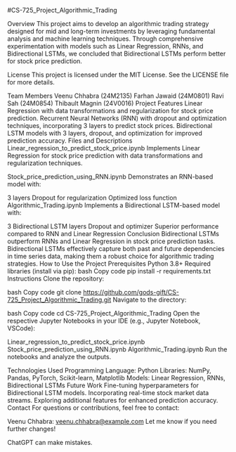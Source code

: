 #CS-725_Project_Algorithmic_Trading

Overview
This project aims to develop an algorithmic trading strategy designed for mid and long-term investments by leveraging fundamental analysis and machine learning techniques. Through comprehensive experimentation with models such as Linear Regression, RNNs, and Bidirectional LSTMs, we concluded that Bidirectional LSTMs perform better for stock price prediction.

License
This project is licensed under the MIT License. See the LICENSE file for more details.

Team Members
Veenu Chhabra (24M2135)
Farhan Jawaid (24M0801)
Ravi Sah (24M0854)
Thibault Magnin (24V0016)
Project Features
Linear Regression with data transformations and regularization for stock price prediction.
Recurrent Neural Networks (RNN) with dropout and optimization techniques, incorporating 3 layers to predict stock prices.
Bidirectional LSTM models with 3 layers, dropout, and optimization for improved prediction accuracy.
Files and Descriptions
Linear_regression_to_predict_stock_price.ipynb
Implements Linear Regression for stock price prediction with data transformations and regularization techniques.

Stock_price_prediction_using_RNN.ipynb
Demonstrates an RNN-based model with:

3 layers
Dropout for regularization
Optimized loss function
Algorithmic_Trading.ipynb
Implements a Bidirectional LSTM-based model with:

3 Bidirectional LSTM layers
Dropout and optimizer
Superior performance compared to RNN and Linear Regression
Conclusion
Bidirectional LSTMs outperform RNNs and Linear Regression in stock price prediction tasks.
Bidirectional LSTMs effectively capture both past and future dependencies in time series data, making them a robust choice for algorithmic trading strategies.
How to Use the Project
Prerequisites
Python 3.8+
Required libraries (install via pip):
bash
Copy code
pip install -r requirements.txt
Instructions
Clone the repository:

bash
Copy code
git clone https://github.com/gods-gift/CS-725_Project_Algorithmic_Trading.git
Navigate to the directory:

bash
Copy code
cd CS-725_Project_Algorithmic_Trading
Open the respective Jupyter Notebooks in your IDE (e.g., Jupyter Notebook, VSCode):

Linear_regression_to_predict_stock_price.ipynb
Stock_price_prediction_using_RNN.ipynb
Algorithmic_Trading.ipynb
Run the notebooks and analyze the outputs.

Technologies Used
Programming Language: Python
Libraries: NumPy, Pandas, PyTorch, Scikit-learn, Matplotlib
Models: Linear Regression, RNNs, Bidirectional LSTMs
Future Work
Fine-tuning hyperparameters for Bidirectional LSTM models.
Incorporating real-time stock market data streams.
Exploring additional features for enhanced prediction accuracy.
Contact
For questions or contributions, feel free to contact:

Veenu Chhabra: veenu.chhabra@example.com
Let me know if you need further changes!











ChatGPT can make mistakes.
